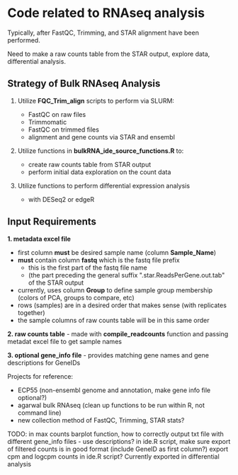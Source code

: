 # Code related to RNAseq analysis

Typically, after FastQC, Trimming, and STAR alignment have been performed.

Need to make a raw counts table from the STAR output, explore data, differential analysis.

## Strategy of Bulk RNAseq Analysis
1. Utilize **FQC_Trim_align** scripts to perform via SLURM:
     - FastQC on raw files
     - Trimmomatic
     - FastQC on trimmed files
     - alignment and gene counts via STAR and ensembl

2. Utilize functions in **bulkRNA_ide_source_functions.R** to:
     - create raw counts table from STAR output
     - perform initial data exploration on the count data

3. Utilize functions to perform differential expression analysis
     - with DESeq2 or edgeR


## Input Requirements
**1. metadata excel file**
  - first column **must** be desired sample name (column **Sample_Name**)
  - **must** contain column **fastq** which is the fastq file prefix
    - this is the first part of the fastq file name
    - (the part preceding the general suffix ".star.ReadsPerGene.out.tab" of the STAR output
  - currently, uses column **Group** to define sample group membership (colors of PCA, groups to compare, etc)
  - rows (samples) are in a desired order that makes sense (with replicates together)
  - the sample columns of raw counts table will be in this same order

**2. raw counts table**
     - made with **compile_readcounts** function and passing metadat excel file to get sample names

**3. optional gene_info file**
     - provides matching gene names and gene descriptions for GeneIDs



Projects for reference:
  - ECP55 (non-ensembl genome and annotation, make gene info file optional?)
  - agarwal bulk RNAseq (clean up functions to be run within R, not command line)
  - new collection method of FastQC, Trimming, STAR stats?

     
TODO:
in max counts barplot function, how to correctly output txt file with different gene_info files - use descriptions?
in ide.R script, make sure export of filtered counts is in good format (include GeneID as first column?)
export cpm and logcpm counts in ide.R script? Currently exported in differential analysis
